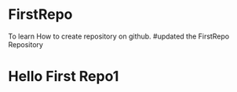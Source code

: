 # FirstRepo
To learn How to create repository on github.
#updated the FirstRepo Repository

<h1>Hello First Repo1</h1>